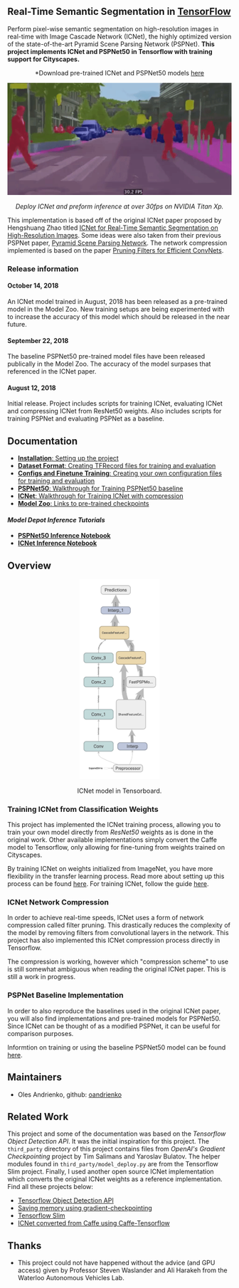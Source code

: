 ## Real-Time Semantic Segmentation in [TensorFlow](https://github.com/tensorflow/tensorflow)

Perform pixel-wise semantic segmentation on high-resolution images in real-time with Image Cascade Network (ICNet), the highly optimized version of the state-of-the-art Pyramid Scene Parsing Network (PSPNet). **This project implements ICNet and PSPNet50 in Tensorflow with training support for Cityscapes.**

<p align = 'center'>
*Download pre-trained ICNet and PSPNet50 models <a href="docs/model_zoo.md">here</a>
</i>


<p align = 'center'>
<img src = 'docs/imgs/cityscapes_seq.gif' width = '720px'>
</p>

<p align = 'center'><i>
Deploy ICNet and preform inference at over 30fps on NVIDIA Titan Xp.
</i></p>

This implementation is based off of the original ICNet paper proposed by Hengshuang Zhao titled [ICNet for Real-Time Semantic Segmentation on High-Resolution Images](https://arxiv.org/abs/1704.08545). Some ideas were also taken from their previous PSPNet paper, [Pyramid Scene Parsing Network](https://arxiv.org/abs/1612.01105
). The network compression implemented is based on the paper [Pruning Filters for Efficient ConvNets](https://arxiv.org/abs/1608.08710
).

### Release information

#### October 14, 2018
An ICNet model trained in August, 2018 has been released as a pre-trained model in the Model Zoo. New training setups are being experimented with to increase the accuracy of this model which should be released in the near future.

#### September 22, 2018
The baseline PSPNet50 pre-trained model files have been released publically in the Model Zoo. The accuracy of the model surpases that referenced in the ICNet paper.

#### August 12, 2018
Initial release. Project includes scripts for training ICNet, evaluating ICNet and compressing ICNet from ResNet50 weights. Also includes scripts for training PSPNet and evaluating PSPNet as a baseline.

## Documentation

  * <a href='docs/installation.md'>**Installation**: Setting up the project</a><br>
  * <a href="docs/datasets.md">**Dataset Format**: Creating TFRecord files for training and evaluation</a><br>
  * <a href="docs/configs.md">**Configs and Finetune Training**: Creating your own configuration files for training and evaluation</a><br>
  * <a href="docs/pspnet.md">**PSPNet50**: Walkthrough for Training PSPNet50 baseline</a><br>
  * <a href="docs/icnet.md">**ICNet**: Walkthrough for Training ICNet with compression</a><br>
  * <a href="docs/model_zoo.md">**Model Zoo**: Links to pre-trained checkpoints</a><br>

#### *Model Depot Inference Tutorials*
  * <a href="https://modeldepot.io/oandrienko/pspnet50-for-urban-scene-understanding">**PSPNet50 Inference Notebook**</a><br>
  * <a href="https://modeldepot.io/oandrienko/icnet-for-fast-segmentation">**ICNet Inference Notebook**</a><br>

## Overview

<p align = 'center'>
<img src = 'docs/imgs/icnet_tensorboard.jpg' width='180x'>
</p>

<p align = 'center'>
ICNet model in Tensorboard.
</p>

### Training ICNet from Classification Weights

This project has implemented the ICNet training process, allowing you to train your own model directly from *ResNet50* weights as is done in the original work. Other available implementations simply convert the Caffe model to Tensorflow, only allowing for fine-tuning from weights trained on Cityscapes.

By training ICNet on weights initialized from ImageNet, you have more flexibility in the transfer learning process. Read more about setting up this process can be found <a href='docs/configs.md'>here</a>. For training ICNet, follow the guide <a href='docs/icnet.md'>here</a>.

### ICNet Network Compression

In order to achieve real-time speeds, ICNet uses a form of network compression called filter pruning. This drastically reduces the complexity of the model by removing filters from convolutional layers in the network. This project has also implemented this ICNet compression process directly in Tensorflow.

The compression is working, however which "compression scheme" to use is still somewhat ambiguous when reading the original ICNet paper. This is still a work in progress.

### PSPNet Baseline Implementation

In order to also reproduce the baselines used in the original ICNet paper, you will also find implementations and pre-trained models for PSPNet50. Since ICNet can be thought of as a modified PSPNet, it can be useful for comparison purposes.

Informtion on training or using the baseline PSPNet50 model can be found <a href='docs/pspnet.md'>here</a>.

## Maintainers
* Oles Andrienko, github: [oandrienko](https://github.com/oandrienko)

## Related Work

This project and some of the documentation was based on the *Tensorflow Object Detection API*. It was the initial inspiration for this project. The `third_party` directory of this project contains files from *OpenAI's Gradient Checkpointing* project by Tim Salimans and Yaroslav Bulatov. The helper modules found in `third_party/model_deploy.py` are from the Tensorflow Slim project. Finally, I used another open source ICNet implementation which converts the original ICNet weights as a reference implementation. Find all these projects below:

* [Tensorflow Object Detection API](https://github.com/tensorflow/models/tree/master/research/object_detection)
* [Saving memory using gradient-checkpointing](https://github.com/openai/gradient-checkpointing)
* [Tensorflow Slim](https://github.com/tensorflow/models/tree/master/research/slim)
* [ICNet converted from Caffe using Caffe-Tensorflow](https://github.com/hellochick/ICNet-tensorflow)

## Thanks

* This project could not have happened without the advice (and GPU access) given by Professor Steven Waslander and Ali Harakeh from the Waterloo Autonomous Vehicles Lab.

